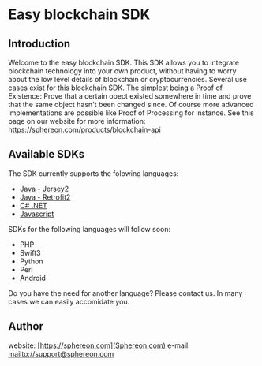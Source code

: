 # Easy blockchain SDK

## Introduction

Welcome to the easy blockchain SDK. This SDK allows you to integrate blockchain technology into your own product, without having to worry about the low level details of blockchain or cryptocurrencies.
Several use cases exist for this blockchain SDK. The simplest being a Proof of Existence: Prove that a certain obect existed somewhere in time and prove that the same object hasn't been changed since. Of course more advanced implementations are possible like Proof of Processing for instance.
See this page on our website for more information: https://sphereon.com/products/blockchain-api

## Available SDKs

The SDK currently supports the folowing languages:
 * [Java - Jersey2](/sphereon-sdk/blockchain-proof-sdk/tree/master/java8-jersey2)
 * [Java - Retrofit2](tree/mater/java8-retrofit2)
 * [C# .NET](tree/mater/csharp-net45)
 * [Javascript](tree/mater/javascript)
 
SDKs for the following languages will follow soon:
 * PHP
 * Swift3
 * Python
 * Perl
 * Android
 
Do you have the need for another language? Please contact us. In many cases we can easily accomidate you.

## Author
website: [https://sphereon.com](Sphereon.com)
e-mail: [mailto://support@sphereon.com](support@sphereon.com)

